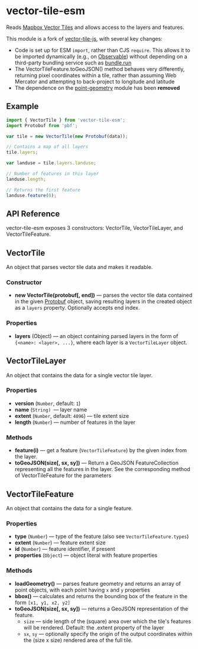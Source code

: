 # vector-tile-esm

Reads [Mapbox Vector Tiles] and allows access to the layers and features.

This module is a fork of [vector-tile-js], with several key changes:
- Code is set up for ESM `import`, rather than CJS `require`. This allows it
  to be imported dynamically (e.g., on [Observable]) without depending on a
  third-party bundling service such as [bundle.run]
- The VectorTileFeature.toGeoJSON() method behaves very differently, returning
  pixel coordinates within a tile, rather than assuming Web Mercator and
  attempting to back-project to longitude and latitude
- The dependence on the [point-geometry] module has been **removed**

[Mapbox Vector Tiles]: https://github.com/mapbox/vector-tile-spec
[vector-tile-js]: https://github.com/mapbox/vector-tile-js
[Observable]: https://observablehq.com
[bundle.run]: https://bundle.run
[point-geometry]: https://github.com/mapbox/point-geometry

## Example

```js
import { VectorTile } from 'vector-tile-esm';
import Protobuf from 'pbf';

var tile = new VectorTile(new Protobuf(data));

// Contains a map of all layers
tile.layers;

var landuse = tile.layers.landuse;

// Number of features in this layer
landuse.length;

// Returns the first feature
landuse.feature(0);
```

## API Reference
vector-tile-esm exposes 3 constructors: VectorTile, VectorTileLayer, and
VectorTileFeature.

## VectorTile

An object that parses vector tile data and makes it readable.

### Constructor

- **new VectorTile(protobuf[, end])** &mdash;
  parses the vector tile data contained in the given [Protobuf] object,
  saving resulting layers in the created object as a `layers` property. 
  Optionally accepts end index.

[Protobuf]: https://github.com/mapbox/pbf

### Properties

- **layers** (Object) &mdash; an object containing parsed layers in the form of 
  `{<name>: <layer>, ...}`, where each layer is a `VectorTileLayer` object.

## VectorTileLayer

An object that contains the data for a single vector tile layer.

### Properties

- **version** (`Number`, default: `1`)
- **name** (`String) `&mdash; layer name
- **extent** (`Number`, default: `4096`) &mdash; tile extent size
- **length** (`Number`) &mdash; number of features in the layer

### Methods

- **feature(i)** &mdash; get a feature (`VectorTileFeature`) by the given index
  from the layer.
- **toGeoJSON(size[, sx, sy])** &mdash; Return a GeoJSON FeatureCollection
  representing all the features in the layer. See the corresponding method of
  VectorTileFeature for the parameters

## VectorTileFeature

An object that contains the data for a single feature.

### Properties

- **type** (`Number`) &mdash; type of the feature (also see `VectorTileFeature.types`)
- **extent** (`Number`) &mdash; feature extent size
- **id** (`Number`) &mdash; feature identifier, if present
- **properties** (`Object`) &mdash; object literal with feature properties

### Methods

- **loadGeometry()** &mdash; parses feature geometry and returns an array of
  point objects, with each point having `x` and `y` properties
- **bbox()** &mdash; calculates and returns the bounding box of the feature in 
  the form `[x1, y1, x2, y2]`
- **toGeoJSON(size[, sx, sy])** &mdash; returns a GeoJSON representation of the 
  feature. 
  - `size` &mdash; side length of the (square) area over which the tile's 
    features will be rendered. Default: the .extent property of the layer
  - `sx`, `sy` &mdash; optionally specify the origin of the output coordinates 
    within the (size x size) rendered area of the full tile.
